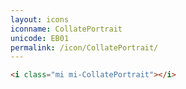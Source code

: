 ```yaml
---
layout: icons
iconname: CollatePortrait
unicode: EB01
permalink: /icon/CollatePortrait/
---
```


``` html
<i class="mi mi-CollatePortrait"></i>
```
